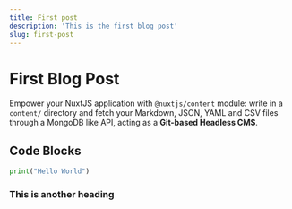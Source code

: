 ```yaml
---
title: First post
description: 'This is the first blog post'
slug: first-post
---
```


# First Blog Post

Empower your NuxtJS application with `@nuxtjs/content` module: write in a `content/` directory and fetch your Markdown, JSON, YAML and CSV files through a MongoDB like API, acting as a **Git-based Headless CMS**.


## Code Blocks

```python
print("Hello World")
```

### This is another heading